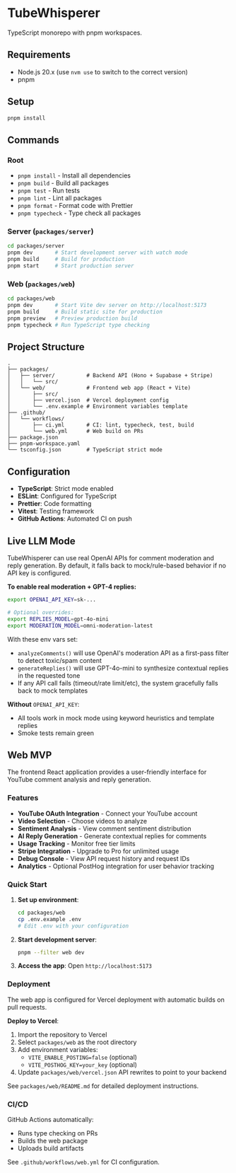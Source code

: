 # TubeWhisperer

TypeScript monorepo with pnpm workspaces.

## Requirements

- Node.js 20.x (use `nvm use` to switch to the correct version)
- pnpm

## Setup

```bash
pnpm install
```

## Commands

### Root

- `pnpm install` - Install all dependencies
- `pnpm build` - Build all packages
- `pnpm test` - Run tests
- `pnpm lint` - Lint all packages
- `pnpm format` - Format code with Prettier
- `pnpm typecheck` - Type check all packages

### Server (`packages/server`)

```bash
cd packages/server
pnpm dev       # Start development server with watch mode
pnpm build     # Build for production
pnpm start     # Start production server
```

### Web (`packages/web`)

```bash
cd packages/web
pnpm dev       # Start Vite dev server on http://localhost:5173
pnpm build     # Build static site for production
pnpm preview   # Preview production build
pnpm typecheck # Run TypeScript type checking
```

## Project Structure

```
.
├── packages/
│   ├── server/          # Backend API (Hono + Supabase + Stripe)
│   │   └── src/
│   └── web/             # Frontend web app (React + Vite)
│       ├── src/
│       ├── vercel.json  # Vercel deployment config
│       └── .env.example # Environment variables template
├── .github/
│   └── workflows/
│       ├── ci.yml       # CI: lint, typecheck, test, build
│       └── web.yml      # Web build on PRs
├── package.json
├── pnpm-workspace.yaml
└── tsconfig.json        # TypeScript strict mode
```

## Configuration

- **TypeScript**: Strict mode enabled
- **ESLint**: Configured for TypeScript
- **Prettier**: Code formatting
- **Vitest**: Testing framework
- **GitHub Actions**: Automated CI on push

## Live LLM Mode

TubeWhisperer can use real OpenAI APIs for comment moderation and reply generation. By default, it falls back to mock/rule-based behavior if no API key is configured.

**To enable real moderation + GPT-4 replies:**

```bash
export OPENAI_API_KEY=sk-...

# Optional overrides:
export REPLIES_MODEL=gpt-4o-mini
export MODERATION_MODEL=omni-moderation-latest
```

With these env vars set:
- `analyzeComments()` will use OpenAI's moderation API as a first-pass filter to detect toxic/spam content
- `generateReplies()` will use GPT-4o-mini to synthesize contextual replies in the requested tone
- If any API call fails (timeout/rate limit/etc), the system gracefully falls back to mock templates

**Without** `OPENAI_API_KEY`:
- All tools work in mock mode using keyword heuristics and template replies
- Smoke tests remain green

## Web MVP

The frontend React application provides a user-friendly interface for YouTube comment analysis and reply generation.

### Features

- **YouTube OAuth Integration** - Connect your YouTube account
- **Video Selection** - Choose videos to analyze
- **Sentiment Analysis** - View comment sentiment distribution
- **AI Reply Generation** - Generate contextual replies for comments
- **Usage Tracking** - Monitor free tier limits
- **Stripe Integration** - Upgrade to Pro for unlimited usage
- **Debug Console** - View API request history and request IDs
- **Analytics** - Optional PostHog integration for user behavior tracking

### Quick Start

1. **Set up environment**:
   ```bash
   cd packages/web
   cp .env.example .env
   # Edit .env with your configuration
   ```

2. **Start development server**:
   ```bash
   pnpm --filter web dev
   ```

3. **Access the app**: Open `http://localhost:5173`

### Deployment

The web app is configured for Vercel deployment with automatic builds on pull requests.

**Deploy to Vercel**:

1. Import the repository to Vercel
2. Select `packages/web` as the root directory
3. Add environment variables:
   - `VITE_ENABLE_POSTING=false` (optional)
   - `VITE_POSTHOG_KEY=your_key` (optional)
4. Update `packages/web/vercel.json` API rewrites to point to your backend

See `packages/web/README.md` for detailed deployment instructions.

### CI/CD

GitHub Actions automatically:
- Runs type checking on PRs
- Builds the web package
- Uploads build artifacts

See `.github/workflows/web.yml` for CI configuration.
